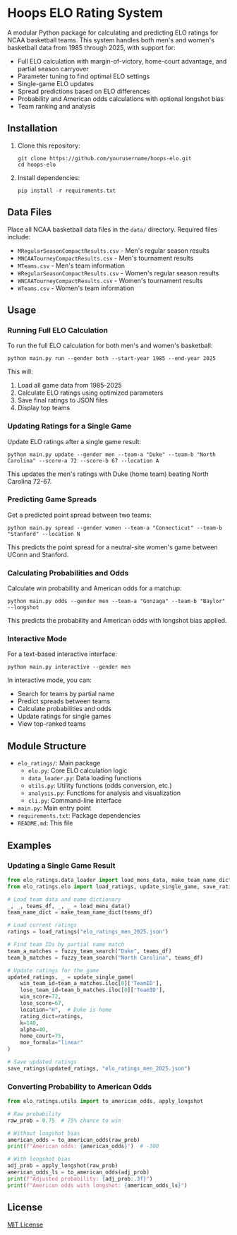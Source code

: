 # Hoops ELO Rating System

A modular Python package for calculating and predicting ELO ratings for NCAA basketball teams. This system handles both men's and women's basketball data from 1985 through 2025, with support for:

- Full ELO calculation with margin-of-victory, home-court advantage, and partial season carryover
- Parameter tuning to find optimal ELO settings
- Single-game ELO updates
- Spread predictions based on ELO differences
- Probability and American odds calculations with optional longshot bias
- Team ranking and analysis

## Installation

1. Clone this repository:
   ```
   git clone https://github.com/yourusername/hoops-elo.git
   cd hoops-elo
   ```

2. Install dependencies:
   ```
   pip install -r requirements.txt
   ```

## Data Files

Place all NCAA basketball data files in the `data/` directory. Required files include:

- `MRegularSeasonCompactResults.csv` - Men's regular season results
- `MNCAATourneyCompactResults.csv` - Men's tournament results
- `MTeams.csv` - Men's team information
- `WRegularSeasonCompactResults.csv` - Women's regular season results
- `WNCAATourneyCompactResults.csv` - Women's tournament results
- `WTeams.csv` - Women's team information

## Usage

### Running Full ELO Calculation

To run the full ELO calculation for both men's and women's basketball:

```
python main.py run --gender both --start-year 1985 --end-year 2025
```

This will:
1. Load all game data from 1985-2025
2. Calculate ELO ratings using optimized parameters
3. Save final ratings to JSON files
4. Display top teams

### Updating Ratings for a Single Game

Update ELO ratings after a single game result:

```
python main.py update --gender men --team-a "Duke" --team-b "North Carolina" --score-a 72 --score-b 67 --location A
```

This updates the men's ratings with Duke (home team) beating North Carolina 72-67.

### Predicting Game Spreads

Get a predicted point spread between two teams:

```
python main.py spread --gender women --team-a "Connecticut" --team-b "Stanford" --location N
```

This predicts the point spread for a neutral-site women's game between UConn and Stanford.

### Calculating Probabilities and Odds

Calculate win probability and American odds for a matchup:

```
python main.py odds --gender men --team-a "Gonzaga" --team-b "Baylor" --longshot
```

This predicts the probability and American odds with longshot bias applied.

### Interactive Mode

For a text-based interactive interface:

```
python main.py interactive --gender men
```

In interactive mode, you can:
- Search for teams by partial name
- Predict spreads between teams
- Calculate probabilities and odds
- Update ratings for single games
- View top-ranked teams

## Module Structure

- `elo_ratings/`: Main package
  - `elo.py`: Core ELO calculation logic
  - `data_loader.py`: Data loading functions
  - `utils.py`: Utility functions (odds conversion, etc.)
  - `analysis.py`: Functions for analysis and visualization
  - `cli.py`: Command-line interface
- `main.py`: Main entry point
- `requirements.txt`: Package dependencies
- `README.md`: This file

## Examples

### Updating a Single Game Result

```python
from elo_ratings.data_loader import load_mens_data, make_team_name_dict
from elo_ratings.elo import load_ratings, update_single_game, save_ratings, fuzzy_team_search

# Load team data and name dictionary
_, _, teams_df, _, _ = load_mens_data()
team_name_dict = make_team_name_dict(teams_df)

# Load current ratings
ratings = load_ratings("elo_ratings_men_2025.json")

# Find team IDs by partial name match
team_a_matches = fuzzy_team_search("Duke", teams_df)
team_b_matches = fuzzy_team_search("North Carolina", teams_df)

# Update ratings for the game
updated_ratings, _ = update_single_game(
    win_team_id=team_a_matches.iloc[0]['TeamID'],
    lose_team_id=team_b_matches.iloc[0]['TeamID'], 
    win_score=72,
    lose_score=67,
    location="H",  # Duke is home
    rating_dict=ratings,
    k=140,
    alpha=40,
    home_court=75,
    mov_formula="linear"
)

# Save updated ratings
save_ratings(updated_ratings, "elo_ratings_men_2025.json")
```

### Converting Probability to American Odds

```python
from elo_ratings.utils import to_american_odds, apply_longshot

# Raw probability
raw_prob = 0.75  # 75% chance to win

# Without longshot bias
american_odds = to_american_odds(raw_prob)
print(f"American odds: {american_odds}")  # -300

# With longshot bias
adj_prob = apply_longshot(raw_prob)
american_odds_ls = to_american_odds(adj_prob)
print(f"Adjusted probability: {adj_prob:.3f}")
print(f"American odds with longshot: {american_odds_ls}")
```

## License

[MIT License](LICENSE) 